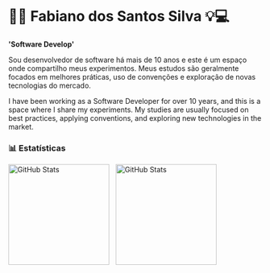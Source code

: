# 👨‍💻 Fabiano dos Santos Silva 💡💻

**'Software Develop'**

<!--- Bio -->
Sou desenvolvedor de software há mais de 10 anos e este é um espaço onde compartilho meus experimentos.
Meus estudos são geralmente focados em melhores práticas, uso de convenções e exploração de novas tecnologias do mercado.

I have been working as a Software Developer for over 10 years, and this is a space where I share my experiments.
My studies are usually focused on best practices, applying conventions, and exploring new technologies in the market.
<!--- Bio -->


<!-- graficos -->
### 📊 Estatísticas

<p>
  <img 
    align="left" 
    alt="GitHub Stats" 
    height="200" 
    style="padding-right: 10px;" 
    src="https://github-readme-stats.vercel.app/api?username=fabiano7878&show_icons=true&theme=tokyonight&include_all_commits=true&locale=pt-br" 
  />

<img 
      align="left" 
      alt="GitHub Stats" 
      height="200" 
      src="https://github-readme-stats.vercel.app/api/top-langs/?username=fabiano7878&theme=tokyonight&layout=compact&custom_title=Tecnologias&langs_count=9" 
  />
</p>
<!-- graficos -->

